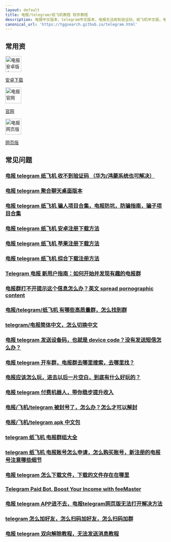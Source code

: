 ```yaml
---
layout: default
title: 电报/telegram/纸飞机教程 软件教程
description: 电报中文版本，telegram中文版本，电报无法收到验证码，纸飞机中文版，电报安卓最新版本，其他电报资源下载，电报常见各类复杂问题，其中包含了大家常见的一些问题，比如切换 telegram 中文版，网页版地址，telegram 官网地址
canonical_url: 'https://tggsearch.github.io/telegram.html'
---
```

## 常用资
<div class='icon-block-body-three'>
  <div class='icon-block-item'>
    <a href="https://www.mediafire.com/file/bxyoyflc57fmz3i/Telegram+(1).apk/file" target="_blank">
        <img src="https://cdn.jsdelivr.net/gh/tggsearch/tggSearch.github.io/assets/img/telegram.png" alt="电报安卓版本" height=50px>
        <p>安卓下载</p>
    </a>
  </div>
   <div class='icon-block-item'>
    <a href="https://telegram.org" target="_blank">
        <img src="https://cdn.jsdelivr.net/gh/tggsearch/tggSearch.github.io/assets/img/telegram.png" alt="电报官网" height=50px>
        <p>官网</p>
    </a>
  </div>
    <div class='icon-block-item'>
    <a href="https://web.telegram.org" target="_blank">
        <img src="https://cdn.jsdelivr.net/gh/tggsearch/tggSearch.github.io/assets/img/telegram.png" alt="电报网页版" height=50px>
        <p>网页版</p>
    </a>
  </div>
</div>

## 常见问题
### [电报 telegram 纸飞机 收不到验证码 （华为/鸿蒙系统也可解决）](./docs/telegram-no-sms-code.html)
### [电报 telegram 聚合聊天桌面版本](./docs/telegram-desktop.html)
### [电报 telegram 纸飞机 骗人项目合集，电报防坑，防骗指南，骗子项目合集](./docs/telegram-scam.html)
### [电报 telegram 纸飞机 安卓注册下载方法](./docs/telegram-android.html)
### [电报 telegram 纸飞机 苹果注册下载方法](./docs/telegram-ios.html)
### [电报 telegram 纸飞机 综合下载注册方法](./docs/register.html)
### [Telegram 电报 新用户指南：如何开始并发现有趣的电报群](./docs/telegram-start.html)
### [电报群打不开提示这个信息怎么办？英文 spread pornographic content](./docs/telegram-group-spc.html)
### [电报/telegram/纸飞机 有哪些高质量群，怎么找到群](./docs/telegram-group.html)
### [telegram/电报简体中文，怎么切换中文](./docs/telegram-cn.html)
### [电报 telegram 发送设备码，也就是 device code？没有发送短信怎么办？](./docs/telegram-deive-code.html)
### [电报 telegram 开车群，电报群去哪里搜索，去哪里找？](./docs/telegram-driver-bus.html)
### [电报应该怎么玩，进去以后一片空白，到底有什么好玩的？](./docs/telegram-begain.html)
### [电报 telegram 付费机器人，带你稳步提升收入](./docs/pay-bot-cn.html)
### [电报/飞机/telegram 被封号了，怎么办？怎么才可以解封](./docs/telegram-account.html)
### [电报/飞机/telegram apk 中文包](./docs/telegram-apk.html)
### [telegram 纸飞机 电报群组大全](./docs/telegram-group-index.html)
### [telegram 纸飞机 电报账号怎么申请，怎么购买账号，新注册的电报号注意哪些细节](./docs/telegram-account-buy.html)
### [电报 telegram 怎么下载文件，下载的文件存在在哪里](./docs/telegram-file.html)
### [Telegram Paid Bot, Boost Your Income with feeMaster](./docs/pay-bot-en.html)
### [电报 telegram APP进不去，电报telegram网页版无法打开解决方法](./docs/telegram-not-join.html)
### [telegram 怎么加好友，怎么扫码加好友，怎么扫码加群](./docs/telegram-add-friends.html)
### [电报 telegram 双向解除教程，无法发送消息教程](./docs/telegram-not-send-msg.html)


